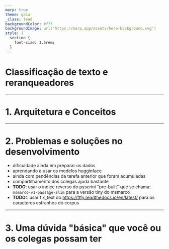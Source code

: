 ```yaml
---
marp: true
theme: gaia
_class: lead
backgroundColor: #fff
backgroundImage: url('https://marp.app/assets/hero-background.svg')
style: |
  section {
    font-size: 1.5rem;
  }
---
```


# Classificação de texto e reranqueadores

---
<!-- paginate: true -->

# 1. Arquitetura e Conceitos

---

# 2. Problemas e soluções no desenvolvimento

- dificuldade ainda em preparar os dados
- aprendando a usar os modelos hugginface
- ainda com pendências da tarefa anterior que foram acumuladas
- compartilhamento dos colegas ajuda bastante
- **TODO**: usar o índice reverso do pyserini "pre-built" que se chama: `msmarco-v1-passage-slim` para a versão tiny do msmarco
- **TODO:**: usar fix_text do https://ftfy.readthedocs.io/en/latest/ para os caracteres estranhos do corpus

---

# 3. Uma dúvida "básica" que você ou os colegas possam ter



